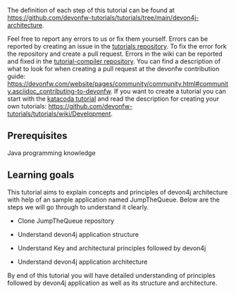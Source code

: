 


The definition of each step of this tutorial can be found at https://github.com/devonfw-tutorials/tutorials/tree/main/devon4j-architecture. 

Feel free to report any errors to us or fix them yourself. Errors can be reported by creating an issue in the [tutorials repository](https://github.com/devonfw-tutorials/tutorials/issues). To fix the error fork the repository and create a pull request. Errors in the wiki can be reported and fixed in the [tutorial-compiler repository](https://github.com/devonfw-tutorials/tutorial-compiler).
You can find a description of what to look for when creating a pull request at the devonfw contribution guide: https://devonfw.com/website/pages/community/community.html#community.asciidoc_contributing-to-devonfw. If you want to create a tutorial you can start with the [katacoda tutorial](https://katacoda.com/devonfw/scenarios/create-your-own-tutorial) and read the description for creating your own tutorials: https://github.com/devonfw-tutorials/tutorials/wiki/Development.

## Prerequisites

Java programming knowledge

## Learning goals

This tutorial aims to explain concepts and principles of devon4j architecture with help of an sample application named JumpTheQueue. Below are the steps we will go through to understand it clearly.


* Clone JumpTheQueue repository

* Understand devon4j application structure 

* Understand Key and architectural principles followed by devon4j

* Understand devon4j application architecture

By end of this tutorial you will have detailed understanding of principles followed by devon4j application as well as its structure and architecture. 

